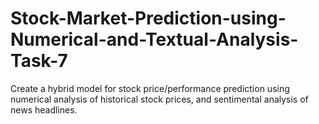 # Stock-Market-Prediction-using-Numerical-and-Textual-Analysis-Task-7
Create a hybrid model for stock price/performance  prediction using numerical analysis of historical stock prices, and  sentimental analysis of news headlines.
